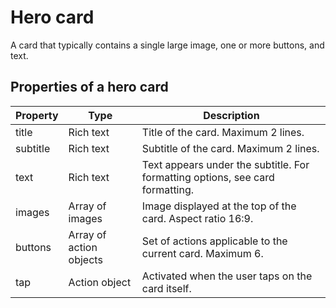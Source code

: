# Hero card

A card that typically contains a single large image, one or more buttons, and text.

## Properties of a hero card

| Property | Type | Description |
| ------------- | ------------- | ----------------------------------------------- |
| title | Rich text | Title of the card. Maximum 2 lines. |
| subtitle | Rich text | Subtitle of the card. Maximum 2 lines. |
| text | Rich text | Text appears under the subtitle. For formatting options, see card formatting. |
| images | Array of images | Image displayed at the top of the card. Aspect ratio 16:9. |
| buttons | Array of action objects | Set of actions applicable to the current card. Maximum 6. |
| tap | Action object | Activated when the user taps on the card itself. |

